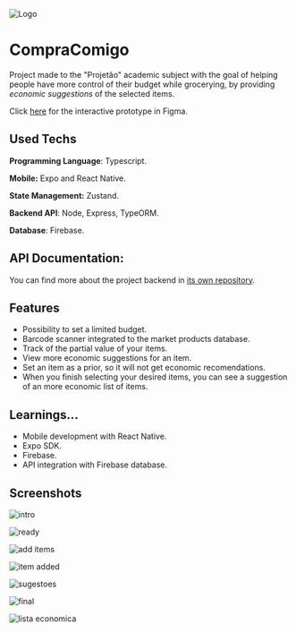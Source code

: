 
![Logo](https://cdn.discordapp.com/attachments/1075238095429046282/1159584559009103953/CompraComigo-V2.png?ex=65318e46&is=651f1946&hm=7704c310197793661a007a195b0adf921ca51a22a1025f1f3f23278fc9439e1b&)


# CompraComigo

Project made to the "Projetão" academic subject with the goal of helping people have more control of their budget while grocerying, by providing *economic suggestions* of the selected items.

Click [here](https://www.figma.com/proto/yh28m19oNcJVsxEzCoGYdz/CompraComigo?node-id=272-920&starting-point-node-id=272%3A892&show-proto-sidebar=1&mode=design&t=L8XNgxbsnGs0R4cT-1) for the interactive prototype in Figma.

## Used Techs

**Programming Language**: Typescript.

**Mobile:** Expo and React Native.

**State Management:**  Zustand.

**Backend API**: Node, Express, TypeORM.

**Database**: Firebase.





## API Documentation:
You can find more about the project backend in [its own repository](https://github.com/lucasyule2212/CompraComigo-API).



## Features

- Possibility to set a limited budget.
- Barcode scanner integrated to the market products database.
- Track of the partial value of your items.
- View more economic suggestions for an item.
- Set an item as a prior, so it will not get economic recomendations.
- When you finish selecting your desired items, you can see a suggestion of an more economic list of items.




## Learnings...

- Mobile development with React Native.
- Expo SDK.
- Firebase.
- API integration with Firebase database.


## Screenshots

![intro](https://cdn.discordapp.com/attachments/1075238095429046282/1159584558761652234/CompraComigo-V2_1.png?ex=65318e46&is=651f1946&hm=75b764b06ae5fda8d67d90028ff4b4a0e5fbd922806daad42f7e41b755b8cbf4&)

![ready](https://cdn.discordapp.com/attachments/1075238095429046282/1159584558497415188/CompraComigo-V2_2.png?ex=65318e46&is=651f1946&hm=2e3f4887b3ee3b88724de50e5bb34461409167be9343123fea3c0c9640785bd1&)

![add items](https://cdn.discordapp.com/attachments/1075238095429046282/1159584720049418242/CompraComigo-V2_8.png?ex=65318e6d&is=651f196d&hm=7642064a0b5b75fe2fda2244a6605fe50cb4add44eef954760fc79f2093af2c6&)

![item added](https://cdn.discordapp.com/attachments/1075238095429046282/1159584558237351936/CompraComigo-V2_3.png?ex=65318e46&is=651f1946&hm=0361b5f111de82b0291d995c3a47c744d9e56d2b316f19084647ebc9a45e44c0&)

![sugestoes](https://cdn.discordapp.com/attachments/1075238095429046282/1159584557977317436/CompraComigo-V2_4.png?ex=65318e46&is=651f1946&hm=e2a5c77289d719bfd85412ca55d4314f00376758a226ab69125736b98fa3545b&)

![final](https://cdn.discordapp.com/attachments/1075238095429046282/1159584557469794415/CompraComigo-V2_6.png?ex=65318e46&is=651f1946&hm=85980ce608a5676d5b56ec089d9943c189388840919de29379b09ab47d50edcf&)

![lista economica](https://cdn.discordapp.com/attachments/1075238095429046282/1159584559223029810/CompraComigo-V2_7.png?ex=65318e46&is=651f1946&hm=034d4c02f1826ab126fbff3cd7d906133d5a451c06172fe2c2c72aecfa2fcc09&)



